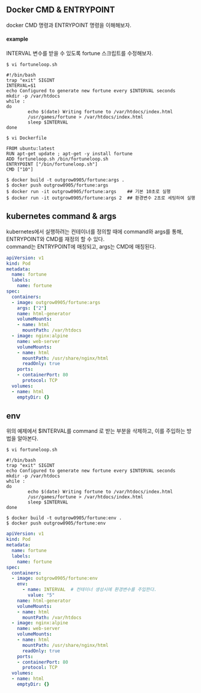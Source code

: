 ## Docker CMD & ENTRYPOINT
docker CMD 명령과 ENTRYPOINT 명령을 이해해보자.

#### example
INTERVAL 변수를 받을 수 있도록 fortune 스크립트를 수정해보자.

~~~
$ vi fortuneloop.sh

#!/bin/bash
trap "exit" SIGINT
INTERVAL=$1
echo Configured to generate new fortune every $INTERVAL seconds
mkdir -p /var/htdocs
while :
do
        echo $(date) Writing fortune to /var/htdocs/index.html
        /usr/games/fortune > /var/htdocs/index.html
        sleep $INTERVAL
done
~~~
~~~
$ vi Dockerfile

FROM ubuntu:latest
RUN apt-get update ; apt-get -y install fortune
ADD fortuneloop.sh /bin/fortuneloop.sh
ENTRYPOINT ["/bin/fortuneloop.sh"]
CMD ["10"]

$ docker build -t outgrow0905/fortune:args .
$ docker push outgrow0905/fortune:args
$ docker run -it outgrow0905/fortune:args    ## 기본 10초로 실행
$ docker run -it outgrow0905/fortune:args 2  ## 환경변수 2초로 세팅하여 실행
~~~



## kubernetes command & args
kubernetes에서 실행하려는 컨테이너를 정의할 때에 command와 args를 통해, ENTRYPOINT와 CMD를 재정의 할 수 있다.  
command는 ENTRYPOINT에 매칭되고, args는 CMD에 매칭된다.

~~~yaml
apiVersion: v1
kind: Pod
metadata:
  name: fortune
  labels:
    name: fortune
spec:
  containers:
  - image: outgrow0905/fortune:args
    args: ["2"]
    name: html-generator
    volumeMounts:
    - name: html
      mountPath: /var/htdocs
  - image: nginx:alpine
    name: web-server
    volumeMounts:
    - name: html
      mountPath: /usr/share/nginx/html
      readOnly: true
    ports:
    - containerPort: 80
      protocol: TCP
  volumes:
  - name: html
    emptyDir: {}
~~~

## env
위의 예제에서 $INTERVAL를 command 로 받는 부분을 삭제하고, 이를 주입하는 방법을 알아본다. 

~~~
$ vi fortuneloop.sh

#!/bin/bash
trap "exit" SIGINT
echo Configured to generate new fortune every $INTERVAL seconds
mkdir -p /var/htdocs
while :
do
        echo $(date) Writing fortune to /var/htdocs/index.html
        /usr/games/fortune > /var/htdocs/index.html
        sleep $INTERVAL
done

$ docker build -t outgrow0905/fortune:env .
$ docker push outgrow0905/fortune:env
~~~

~~~yaml
apiVersion: v1
kind: Pod
metadata:
  name: fortune
  labels:
    name: fortune
spec:
  containers:
  - image: outgrow0905/fortune:env
    env:
      - name: INTERVAL  # 컨테이너 생성시에 환경변수를 주입한다.
        value: "5"
    name: html-generator
    volumeMounts:
    - name: html
      mountPath: /var/htdocs
  - image: nginx:alpine
    name: web-server
    volumeMounts:
    - name: html
      mountPath: /usr/share/nginx/html
      readOnly: true
    ports:
    - containerPort: 80
      protocol: TCP
  volumes:
  - name: html
    emptyDir: {}
~~~

